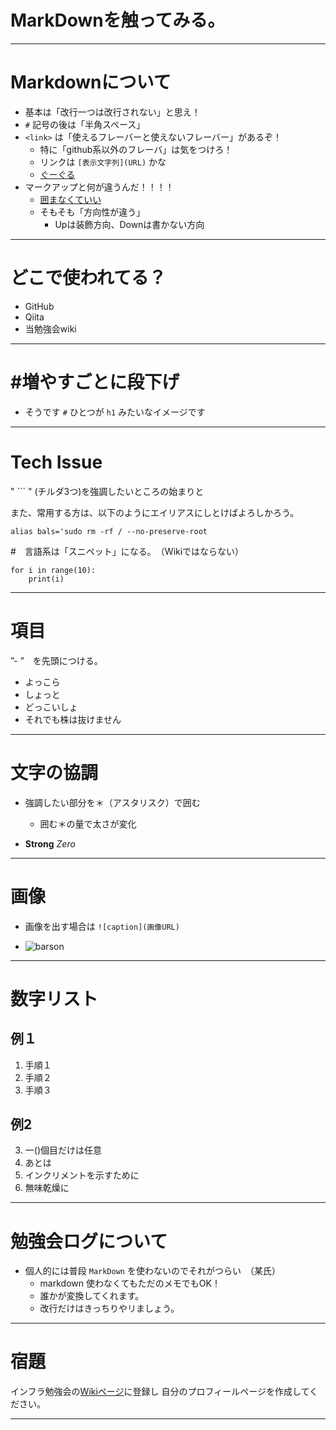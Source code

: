 # MarkDownを触ってみる。

--- 

# Markdownについて

- 基本は「改行一つは改行されない」と思え！
- `#` 記号の後は「半角スペース」
- `<link>` は「使えるフレーバーと使えないフレーバー」があるぞ！
    - 特に「github系以外のフレーバ」は気をつけろ！
    - リンクは `[表示文字列](URL)` かな
    - [ぐーぐる](http://www.google.co.jp)
- マークアップと何が違うんだ！！！！
    - <a href="uri">囲まなくていい</a>
    - そもそも「方向性が違う」
        - Upは装飾方向、Downは書かない方向

---

# どこで使われてる？

- GitHub
- Qiita
- 当勉強会wiki

---

# #増やすごとに段下げ

- そうです `#` ひとつが `h1` みたいなイメージです

---

# Tech Issue

" ``` " (チルダ3つ)を強調したいところの始まりと

また、常用する方は、以下のようにエイリアスにしとけばよろしかろう。

```
alias bals='sudo rm -rf / --no-preserve-root
```

#　言語系は「スニペット」になる。　（Wikiではならない）

```python=
for i in range(10):
    print(i)
```

---

# 項目

”- ”　を先頭につける。

- よっこら
- しょっと
- どっこいしょ
- それでも株は抜けません

---

# 文字の協調

- 強調したい部分を＊（アスタリスク）で囲む
    - 囲む＊の量で太さが変化

- **Strong** *Zero*

---

# 画像

- 画像を出す場合は `![caption](画像URL)`

- ![barson](https://s.gravatar.com/avatar/7a791a1858b90dde2b6d8b268fdea1d9?s=80)

---

# 数字リスト

## 例１

1. 手順１
1. 手順２
1. 手順３

## 例2

3. 一()個目だけは任意
0. あとは
0. インクリメントを示すために
0. 無味乾燥に

---

# 勉強会ログについて

- 個人的には普段 `MarkDown` を使わないのでそれがつらい　（某氏）
    - markdown 使わなくてもただのメモでもOK！
    - 誰かが変換してくれます。
    - 改行だけはきっちりやリましょう。

---

# 宿題
インフラ勉強会の[Wikiページ](https://wiki.infra-workshop.tech)に登録し
自分のプロフィールページを作成してください。

---
